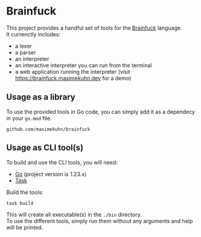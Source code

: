 # Brainfuck
This project provides a handful set of tools for the [Brainfuck](https://en.wikipedia.org/wiki/Brainfuck) language.  
It currenctly includes:
- a lexer
- a parser
- an interpreter
- an interactive interpreter you can run from the terminal
- a web application running the interpreter (visit https://brainfuck.maximekuhn.dev for a demo)

## Usage as a library
To use the provided tools in Go code, you can simply add it as a dependecy in your `go.mod` file.
```
github.com/maximekuhn/brainfuck
```

## Usage as CLI tool(s)
To build and use the CLI tools, you will need:
- [Go](https://go.dev/) (project version is 1.23.x)
- [Task](https://taskfile.dev/)

Build the tools:
```shell
task build
```
This will create all executable(s) in the `./bin` directory.  
To use the different tools, simply run them without any arguments and help will be printed.

